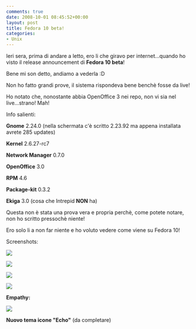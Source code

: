 ```yaml
---
comments: true
date: 2008-10-01 08:45:52+00:00
layout: post
title: Fedora 10 beta!
categories:
- Unix
---
```


Ieri sera, prima di andare a letto, ero li che giravo per internet...quando ho visto il release announcement di **Fedora 10 beta**!

Bene mi son detto, andiamo a vederla :D

Non ho fatto grandi prove, il sistema rispondeva bene benchè fosse da live!

Ho notato che, nonostante abbia OpenOffice 3 nei repo, non vi sia nel live...strano! Mah!

Info salienti:


**Gnome** 2.24.0 (nella schermata c'è scritto 2.23.92 ma appena installata avrete 285 updates)




**Kernel** 2.6.27-rc7




**Network Manager** 0.7.0




**OpenOffice** 3.0




**RPM** 4.6




**Package-kit** 0.3.2




**Ekiga** 3.0 (cosa che Intrepid **NON** ha)



Questa non è stata una prova vera e propria perchè, come potete notare, non ho scritto pressochè niente!

Ero solo li a non far niente e ho voluto vedere come viene su Fedora 10!

Screenshots:

[![](http://www.allfreeportal.com/imghost/thumbs/620849schermata.png)](http://www.allfreeportal.com/imghost/viewer.php?id=620849schermata.png)

[![](http://www.allfreeportal.com/imghost/thumbs/512792Screenshot.png)](http://www.allfreeportal.com/imghost/viewer.php?id=512792Screenshot.png)

[![](http://www.allfreeportal.com/imghost/thumbs/340945Screenshot-1.png)](http://www.allfreeportal.com/imghost/viewer.php?id=340945Screenshot-1.png)

[![](http://www.allfreeportal.com/imghost/thumbs/520429Screenshot-2.png)](http://www.allfreeportal.com/imghost/viewer.php?id=520429Screenshot-2.png)

**Empathy:**

[![](http://www.allfreeportal.com/imghost/thumbs/661628Screenshot-3.png)](http://www.allfreeportal.com/imghost/viewer.php?id=661628Screenshot-3.png)


**Nuovo tema icone "Echo"** (da completare)
